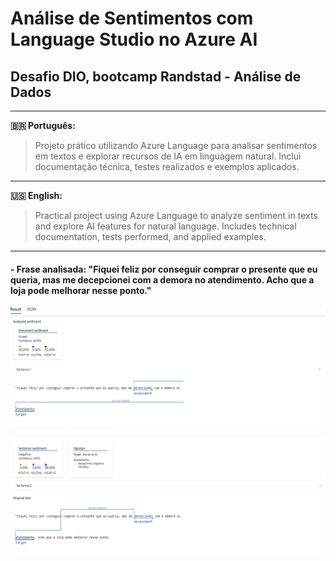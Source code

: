# Análise de Sentimentos com Language Studio no Azure AI

## Desafio DIO, bootcamp Randstad - Análise de Dados
 
 ---

**🇧🇷 Português:**

> Projeto prático utilizando Azure Language para analisar sentimentos em textos e explorar recursos de IA em linguagem natural. Inclui documentação técnica, testes realizados e exemplos aplicados.

---

**🇺🇸 English:**

> Practical project using Azure Language to analyze sentiment in texts and explore AI features for natural language. Includes technical documentation, tests performed, and applied examples.

---


#### - Frase analisada: "Fiquei feliz por conseguir comprar o presente que eu queria, mas me decepcionei com a demora no atendimento. Acho que a loja pode melhorar nesse ponto."


![Análise de Sentimento](./images/azure1.png)

![Análise de Sentimento](./images/azure2.png)



